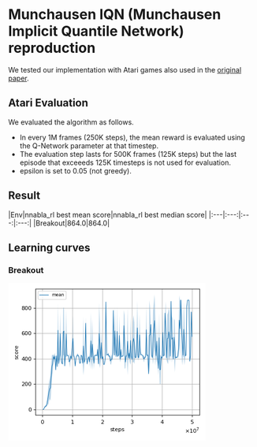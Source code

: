 # Munchausen IQN (Munchausen Implicit Quantile Network) reproduction

We tested our implementation with Atari games also used in the [original paper](https://proceedings.neurips.cc/paper/2020/file/2c6a0bae0f071cbbf0bb3d5b11d90a82-Paper.pdf).  

## Atari Evaluation

We evaluated the algorithm as follows.

 * In every 1M frames (250K steps), the mean reward is evaluated using the Q-Network parameter at that timestep.
 * The evaluation step lasts for 500K frames (125K steps) but the last episode that exceeeds 125K timesteps is not used for evaluation.
 * epsilon is set to 0.05 (not greedy).

## Result

|Env|nnabla_rl best mean score|nnabla_rl best median score|
|:---|:---:|:---:|:---:|
|Breakout|864.0|864.0|

## Learning curves

### Breakout

![Breakout Result](reproduction_results/BreakoutNoFrameskip-v4_results/seed-0/result.png)
